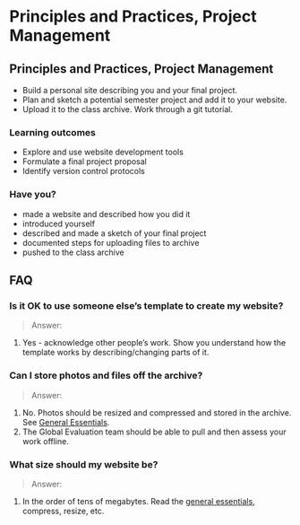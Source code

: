 # Principles and Practices, Project Management

## Principles and Practices, Project Management

* Build a personal site describing you and your final project.
* Plan and sketch a potential semester project and add it to your website.
* Upload it to the class archive. Work through a git tutorial.

### Learning outcomes

* Explore and use website development tools
* Formulate a final project proposal
* Identify version control protocols

### Have you?

* made a website and described how you did it
* introduced yourself
* described and made a sketch of your final project
* documented steps for uploading files to archive
* pushed to the class archive

## FAQ

### Is it OK to use someone else’s template to create my website?
> Answer:
1. Yes - acknowledge other people’s work. Show you understand how the template works by describing/changing parts of it.

### Can I store photos and files off the archive?
> Answer:
1. No. Photos should be resized and compressed and stored in the archive. See [General Essentials](http://docs.academany.org/FabAcademy-Assessment/_book/general_essentials.html).
2. The Global Evaluation team should be able to pull and then assess your work offline.

### What size should my website be?
> Answer:
1. In the order of tens of megabytes. Read the [general essentials](http://docs.academany.org/FabAcademy-Assessment/_book/general_essentials.html), compress, resize, etc.

